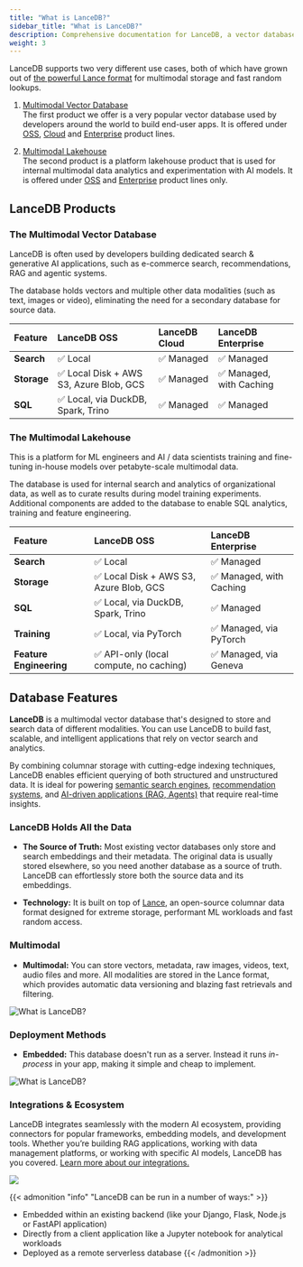 ```yaml
---
title: "What is LanceDB?"
sidebar_title: "What is LanceDB?"
description: Comprehensive documentation for LanceDB, a vector database for AI applications. Includes guides, tutorials, API references, and best practices for vector search and data management.
weight: 3
---
```


LanceDB supports two very different use cases, both of which have grown out of [the powerful Lance format]() for multimodal storage and fast random lookups. 

1. [Multimodal Vector Database]() </br>
The first product we offer is a very popular vector database used by developers around the world to build end-user apps. It is offered under [OSS](), [Cloud]() and [Enterprise]() product lines. 

2. [Multimodal Lakehouse]() </br>
The second product is a platform lakehouse product that is used for internal multimodal data analytics and experimentation with AI models. It is offered under [OSS]() and [Enterprise]() product lines only.

## LanceDB Products

### The Multimodal Vector Database

LanceDB is often used by developers building dedicated search & generative AI applications, such as e-commerce search, recommendations, RAG and agentic systems. 

The database holds vectors and multiple other data modalities (such as text, images or video), eliminating the need for a secondary database for source data.

| Feature | LanceDB OSS | LanceDB Cloud | LanceDB Enterprise |
| :----- | :----- | :----- | :----- |
| **Search** | ✅ Local | ✅ Managed | ✅ Managed  |
| **Storage** | ✅ Local Disk + AWS S3, Azure Blob, GCS | ✅ Managed  | ✅ Managed, with Caching |
| **SQL** | ✅ Local, via DuckDB, Spark, Trino | ✅ Managed  | ✅ Managed  |

### The Multimodal Lakehouse

This is a platform for ML engineers and AI / data scientists training and fine-tuning in-house models over petabyte-scale multimodal data. 

The database is used for internal search and analytics of organizational data, as well as to curate results during model training experiments. Additional components are added to the database to enable SQL analytics, training and feature engineering.

| Feature | LanceDB OSS  | LanceDB Enterprise |
| :----- | :----- | :----- |
| **Search** | ✅ Local| ✅ Managed   |
| **Storage** | ✅ Local Disk + AWS S3, Azure Blob, GCS |  ✅ Managed, with Caching |
| **SQL** | ✅ Local, via DuckDB, Spark, Trino |  ✅ Managed |
| **Training** | ✅ Local, via PyTorch |  ✅ Managed, via PyTorch  |
| **Feature Engineering** | ✅ API-only (local compute, no caching) | ✅ Managed, via Geneva  |

## Database Features

**LanceDB** is a multimodal vector database that's designed to store and search data of different modalities. You can use LanceDB to build fast, scalable, and intelligent applications that rely on vector search and analytics. 

By combining columnar storage with cutting-edge indexing techniques, LanceDB enables efficient querying of both structured and unstructured data. It is ideal for powering [semantic search engines](/docs/tutorials/vector-search/), [recommendation systems](/docs/tutorials/vector-search/), and [AI-driven applications (RAG, Agents)](/docs/tutorials/rag-agents/) that require real-time insights.

### LanceDB Holds All the Data

- **The Source of Truth:** Most existing vector databases only store and search embeddings and their metadata. The original data is usually stored elsewhere, so you need another database as a source of truth. LanceDB can effortlessly store both the source data and its embeddings.

- **Technology:** It is built on top of [Lance](https://github.com/lancedb/lance), an open-source columnar data format designed for extreme storage, performant ML workloads and fast random access.

### Multimodal 

- **Multimodal:** You can store vectors, metadata, raw images, videos, text, audio files and more. All modalities are stored in the Lance format, which provides automatic data versioning and blazing fast retrievals and filtering.

![What is LanceDB?](/assets/docs/overview/multimodal.png)

### Deployment Methods

- **Embedded:** This database doesn't run as a server. Instead it runs *in-process* in your app, making it simple and cheap to implement. 

![What is LanceDB?](/assets/docs/lancedb_embedded_explanation.png)

### Integrations & Ecosystem

LanceDB integrates seamlessly with the modern AI ecosystem, providing connectors for popular frameworks, embedding models, and development tools. Whether you’re building RAG applications, working with data management platforms, or working with specific AI models, LanceDB has you covered. [Learn more about our integrations.](/docs/integrations/)

![](/assets/docs/ecosystem-illustration.png)

{{< admonition "info" "LanceDB can be run in a number of ways:" >}}
* Embedded within an existing backend (like your Django, Flask, Node.js or FastAPI application)
* Directly from a client application like a Jupyter notebook for analytical workloads
* Deployed as a remote serverless database
{{< /admonition >}}







